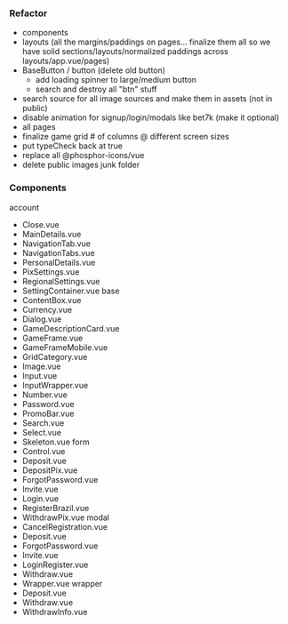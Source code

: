 ### Refactor

  * components
  * layouts (all the margins/paddings on pages... finalize them all so we have solid sections/layouts/normalized paddings across layouts/app.vue/pages)
  * BaseButton / button (delete old button)
    * add loading spinner to large/medium button
    * search and destroy all "btn" stuff
  * search source for all image sources and make them in assets (not in public)
  * disable animation for signup/login/modals like bet7k (make it optional)
  * all pages
  * finalize game grid # of columns @ different screen sizes
  * put typeCheck back at true
  * replace all @phosphor-icons/vue
  * delete public images junk folder


### Components

account
  - Close.vue
  - MainDetails.vue
  - NavigationTab.vue
  - NavigationTabs.vue
  - PersonalDetails.vue
  - PixSettings.vue
  - RegionalSettings.vue
  - SettingContainer.vue
base
  - ContentBox.vue
  - Currency.vue
  - Dialog.vue
  - GameDescriptionCard.vue
  - GameFrame.vue
  - GameFrameMobile.vue
  - GridCategory.vue
  - Image.vue
  - Input.vue
  - InputWrapper.vue
  - Number.vue
  - Password.vue
  - PromoBar.vue
  - Search.vue
  - Select.vue
  - Skeleton.vue
form
  - Control.vue
  - Deposit.vue
  - DepositPix.vue
  - ForgotPassword.vue
  - Invite.vue
  - Login.vue
  - RegisterBrazil.vue
  - WithdrawPix.vue
modal
  - CancelRegistration.vue
  - Deposit.vue
  - ForgotPassword.vue
  - Invite.vue
  - LoginRegister.vue
  - Withdraw.vue
  - Wrapper.vue
wrapper
  - Deposit.vue
  - Withdraw.vue
  - WithdrawInfo.vue
